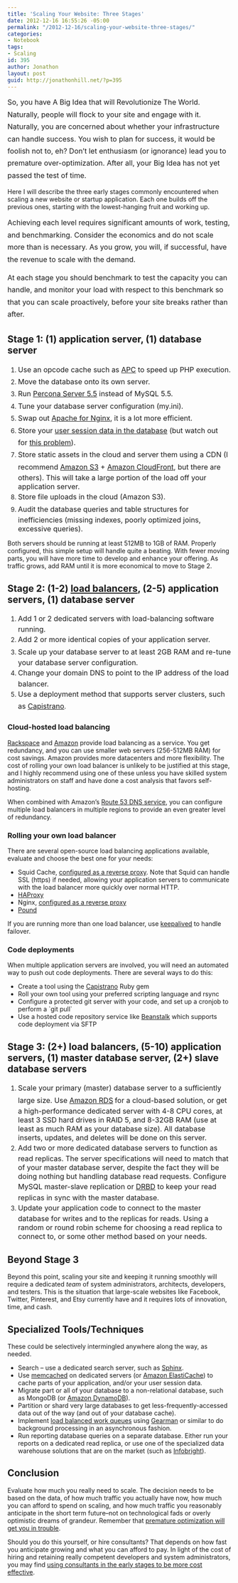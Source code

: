 ```yaml
---
title: 'Scaling Your Website: Three Stages'
date: 2012-12-16 16:55:26 -05:00
permalink: "/2012-12-16/scaling-your-website-three-stages/"
categories:
- Notebook
tags:
- Scaling
id: 395
author: Jonathon
layout: post
guid: http://jonathonhill.net/?p=395
---
```


<span style="line-height: 1.714285714; font-size: 1rem;">So, you have A Big Idea that will Revolutionize The World. Naturally, people will flock to your site and engage with it. Naturally, you are concerned about whether your infrastructure can handle success. You wish to plan for success, it would be foolish not to, eh? </span><span style="line-height: 1.714285714; font-size: 1rem;">Don&#8217;t let enthusiasm (or ignorance) lead you to premature over-optimization. After all, your Big Idea has not yet passed the test of time.</span>

Here I will describe the three early stages commonly encountered when scaling a new website or startup application. Each one builds off the previous ones, starting with the lowest-hanging fruit and working up.<!--more-->

<span style="line-height: 1.714285714; font-size: 1rem;">Achieving each level requires significant amounts of work, testing, and benchmarking. Consider the economics and do not scale more than is necessary. A</span><span style="line-height: 1.714285714; font-size: 1rem;">s you grow, you will, if successful, have the revenue to scale with the demand.</span>

<span style="line-height: 1.714285714; font-size: 1rem;">At each stage you should benchmark to test the capacity you can handle, and monitor your load with respect to this benchmark so that you can scale proactively, before your site breaks rather than after.</span>

## Stage 1: (1) application server, (1) database server

  1. <span style="line-height: 1.714285714; font-size: 1rem;">Use an opcode cache such as </span><a style="line-height: 1.714285714; font-size: 1rem;" href="http://php.net/manual/en/book.apc.php" target="_blank">APC</a><span style="line-height: 1.714285714; font-size: 1rem;"> to speed up PHP execution.</span>
  2. <span style="line-height: 1.714285714; font-size: 1rem;">Move the database onto its own server.</span>
  3. <span style="line-height: 1.714285714; font-size: 1rem;">Run </span><a style="line-height: 1.714285714; font-size: 1rem;" href="http://www.percona.com/software/percona-server" target="_blank">Percona Server 5.5</a><span style="line-height: 1.714285714; font-size: 1rem;"> instead of MySQL 5.5.</span>
  4. <span style="line-height: 1.714285714; font-size: 1rem;">Tune your database server configuration (my.ini).</span>
  5. <span style="line-height: 1.714285714; font-size: 1rem;">Swap out </span><a style="line-height: 1.714285714; font-size: 1rem;" href="http://arstechnica.com/business/2011/11/a-faster-web-server-ripping-out-apache-for-nginx/" target="_blank">Apache for Nginx</a><span style="line-height: 1.714285714; font-size: 1rem;">, it is a lot more efficient.</span>
  6. <span style="line-height: 1.714285714; font-size: 1rem;">Store your </span><a style="line-height: 1.714285714; font-size: 1rem;" href="http://shiflett.org/articles/storing-sessions-in-a-database" target="_blank">user session data in the database</a><span style="line-height: 1.714285714; font-size: 1rem;"> (but watch out for </span><a style="line-height: 1.714285714; font-size: 1rem;" href="http://www.mysqlperformanceblog.com/2007/03/27/php-sessions-files-vs-database-based/" target="_blank">this problem</a><span style="line-height: 1.714285714; font-size: 1rem;">).</span>
  7. <span style="line-height: 1.714285714; font-size: 1rem;">Store static assets in the cloud and server them using a CDN (I recommend <a href="http://aws.amazon.com/s3/" target="_blank">Amazon S3</a> + <a href="http://aws.amazon.com/cloudfront/" target="_blank">Amazon CloudFront</a>, but there are others). This will take a large portion of the load off your application server.</span>
  8. <span style="line-height: 1.714285714; font-size: 1rem;">Store file uploads in the cloud (Amazon S3).</span>
  9. <span style="line-height: 1.714285714; font-size: 1rem;">Audit the database queries and table structures for inefficiencies (missing indexes, poorly optimized joins, excessive queries).</span>

Both servers should be running at least 512MB to 1GB of RAM. Properly configured, this simple setup will handle quite a beating. With fewer moving parts, you will have more time to develop and enhance your offering. As traffic grows, add RAM until it is more economical to move to Stage 2.

## Stage 2: (1-2) <a href="http://www.ha-cc.org/high_availability/components/application_availability/cluster/load_balancing_cluster/" target="_blank">load balancers</a>, (2-5) application servers, (1) database server

  1. <span style="line-height: 1.714285714; font-size: 1rem;">Add 1 or 2 dedicated servers with load-balancing software running.</span>
  2. <span style="line-height: 1.714285714; font-size: 1rem;">Add 2 or more identical copies of your application server.</span>
  3. <span style="line-height: 1.714285714; font-size: 1rem;">Scale up your database server to at least 2GB RAM and re-tune your database server configuration.</span>
  4. <span style="line-height: 1.714285714; font-size: 1rem;">Change your domain DNS to point to the IP address of the load balancer.</span>
  5. <span style="line-height: 1.714285714; font-size: 1rem;">Use a deployment method that supports server clusters, such as </span><a style="line-height: 1.714285714; font-size: 1rem;" href="http://capistranorb.com/" target="_blank">Capistrano</a>.

### Cloud-hosted load balancing

<a href="http://www.rackspace.com/cloud/public/loadbalancers/" target="_blank">Rackspace</a> and <a href="http://aws.amazon.com/elasticloadbalancing/" target="_blank">Amazon</a> provide load balancing as a service. You get redundancy, and you can use smaller web servers (256-512MB RAM) for cost savings. Amazon provides more datacenters and more flexibility. The cost of rolling your own load balancer is unlikely to be justified at this stage, and I highly recommend using one of these unless you have skilled system administrators on staff and have done a cost analysis that favors self-hosting.

When combined with Amazon&#8217;s <a href="http://aws.amazon.com/route53/" target="_blank">Route 53 DNS service</a>, you can configure multiple load balancers in multiple regions to provide an even greater level of redundancy.

### Rolling your own load balancer

There are several open-source load balancing applications available, evaluate and choose the best one for your needs:

  * Squid Cache, <a href="http://wiki.squid-cache.org/ConfigExamples#Reverse_Proxy_.28Acceleration.29" target="_blank">configured as a reverse proxy</a>. Note that Squid can handle SSL (https) if needed, allowing your application servers to communicate with the load balancer more quickly over normal HTTP.
  * <a href="http://haproxy.1wt.eu/" target="_blank">HAProxy</a>
  * Nginx, <a href="http://tumblr.intranation.com/post/766288369/using-nginx-reverse-proxy" target="_blank">configured as a reverse proxy</a>
  * <a href="http://www.apsis.ch/pound" target="_blank">Pound</a>

If you are running more than one load balancer, use <a href="http://www.keepalived.org/" target="_blank">keepalived</a> to handle failover.

### Code deployments

When multiple application servers are involved, you will need an automated way to push out code deployments. There are several ways to do this:

  * Create a tool using the <a href="http://capistranorb.com/" target="_blank">Capistrano</a> Ruby gem
  * Roll your own tool using your preferred scripting language and rsync
  * Configure a protected git server with your code, and set up a cronjob to perform a \`git pull\`
  * Use a hosted code repository service like <a href="http://beanstalkapp.com/" target="_blank">Beanstalk</a> which supports code deployment via SFTP

## Stage 3: (2+) load balancers, (5-10) application servers, (1) master database server, (2+) slave database servers

  1. <span style="line-height: 1.714285714; font-size: 1rem;">Scale your primary (master) database server to a sufficiently large size. Use </span><a style="line-height: 1.714285714; font-size: 1rem;" href="http://aws.amazon.com/rds/" target="_blank">Amazon RDS</a> <span style="line-height: 1.714285714; font-size: 1rem;">for a cloud-based solution, or get a high-performance dedicated server with 4-8 CPU cores, at least 3 SSD hard drives in RAID 5, and 8-32GB RAM (use at least as much RAM as your database size). All database inserts, updates, and deletes will be done on this server.</span>
  2. <span style="line-height: 1.714285714; font-size: 1rem;">Add two or more dedicated database servers to function as read replicas. The server specifications will need to match that of your master database server, despite the fact they will be doing nothing but handling database read requests. Configure MySQL master-slave replication or </span><a style="line-height: 1.714285714; font-size: 1rem;" href="http://www.drbd.org/" target="_blank">DRBD</a><span style="line-height: 1.714285714; font-size: 1rem;"> to keep your read replicas in sync with the master database.</span>
  3. <span style="line-height: 1.714285714; font-size: 1rem;">Update your application code to connect to the master database for writes and to the replicas for reads. Using a random or round robin scheme for choosing a read replica to connect to, or some other method based on your needs.</span>

## Beyond Stage 3

Beyond this point, scaling your site and keeping it running smoothly will require a dedicated _team_ of system administrators, architects, developers, and testers. This is the situation that large-scale websites like Facebook, Twitter, Pinterest, and Etsy currently have and it requires lots of innovation, time, and cash.

## Specialized Tools/Techniques

These could be selectively intermingled anywhere along the way, as needed.

  * Search &#8211; use a dedicated search server, such as <a href="http://sphinxsearch.com/" target="_blank">Sphinx</a>.
  * Use <a href="http://memcached.org/" target="_blank">memcached</a> on dedicated servers (or <a href="http://aws.amazon.com/elasticache/" target="_blank">Amazon ElastiCache</a>) to cache parts of your application, and/or your user session data.
  * Migrate part or all of your database to a non-relational database, such as MongoDB (or <a href="http://aws.amazon.com/dynamodb/" target="_blank">Amazon DynamoDB</a>).
  * Partition or shard very large databases to get less-frequently-accessed data out of the way (and out of your database cache).
  * Implement <a href="http://vimeo.com/53746372#at=0" target="_blank">load balanced work queues</a> using <a href="http://www.gearman.org/gearman" target="_blank">Gearman</a> or similar to do background processing in an asynchronous fashion.
  * Run reporting database queries on a separate database. Either run your reports on a dedicated read replica, or use one of the specialized data warehouse solutions that are on the market (such as <a href="http://www.infobright.com/" target="_blank">Infobright</a>).

## Conclusion

Evaluate how much you really need to scale. The decision needs to be based on the data, of how much traffic you actually have now, how much you can afford to spend on scaling, and how much traffic you reasonably anticipate in the short term future&#8211;not on technological fads or overly optimistic dreams of grandeur. Remember that <a href="http://c2.com/cgi/wiki?PrematureOptimization" target="_blank">premature optimization will get you in trouble</a>.

Should you do this yourself, or hire consultants? That depends on how fast you anticipate growing and what you can afford to pay. In light of the cost of hiring and retaining really competent developers and system administrators, you may find <a href="http://www.mysqlperformanceblog.com/2008/03/13/economics-of-performance-optimization/" target="_blank">using consultants in the early stages to be more cost effective</a>.